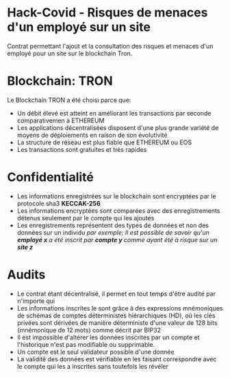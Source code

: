 # Hack-Covid - Risques de menaces d'un employé sur un site

Contrat permettant l'ajout et la consultation des risques et menaces d'un employé pour un site sur le blockchain Tron.

# Blockchain: TRON

 Le Blockchain TRON a été choisi parce que:
  - Un débit élevé est atteint en améliorant les transactions par seconde comparativemen à ETHEREUM
  - Les applications décentralisées disposent d'une plus grande variété de moyens de déploiements en raison de son évolutivité
 - La structure de réseau est plus fiable que ETHEREUM ou EOS
 - Les transactions sont gratuites et très rapides

# Confidentialité

- Les informations enregistrées sur le blockchain sont encryptées par le protocole sha3 **KECCAK-256**
- Les informations encryptées sont comparées avec des enregistrements détenus seulement par le compte qui les ajoutes
- Les enregistrements représentent des types de données et non des données sur un individu
    *par exemple: Il est possible de savoir qu'un **employé x** a été inscrit par **compte y** comme ayant été à risque sur un **site z***

# Audits
- Le contrat étant décentralisé, il permet en tout temps d'être audité par n'importe qui
- Les informations inscrites le sont grâce à des expressions mnémoniques de schémas de comptes déterministes hiérarchiques (HD), où les clés privées sont dérivées de manière déterministe d'une valeur de 128 bits (mnémonique de 12 mots) comme décrit par BIP32
- Il est impossible d'altérer les données inscrites par un compte et l'historique n'est pas modifiable ou supprimable.
- Un compte est le seul validateur possible d'une donnée
- La validité des données est vérifiable en les faisant correspondre avec le compte qui les a inscrites sans toutefois les révéler

